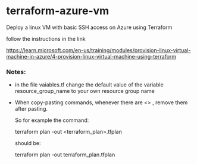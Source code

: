 # terraform-azure-vm

Deploy a linux VM with basic SSH access on Azure using Terraform

follow the instructions in the link

https://learn.microsoft.com/en-us/training/modules/provision-linux-virtual-machine-in-azure/4-provision-linux-virtual-machine-using-terraform

### Notes:

* in the file vaiables.tf change the default value of the variable resource_group_name to your own resource group name
* When copy-pasting commands, whenever there are <> , remove them after pasting.
  
  So for example the command:

  terraform plan -out <terraform_plan>.tfplan

  should be:

  terraform plan -out terraform_plan.tfplan
